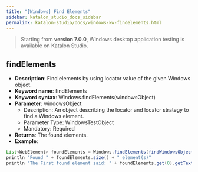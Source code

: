 ```yaml
---
title: "[Windows] Find Elements"
sidebar: katalon_studio_docs_sidebar
permalink: katalon-studio/docs/windows-kw-findelements.html
---
```

> Starting from **version 7.0.0**, Windows desktop application testing is available on Katalon Studio.

## findElements

* **Description**: Find elements by using locator value of the given Windows object.
* **Keyword name**: findElements
* **Keyword syntax**: Windows.findElements(windowsObject)
* **Parameter**: windowsObject
  * Description: An object describing the locator and locator strategy to find a Windows element.
  * Parameter Type: WindowsTestObject
  * Mandatory: Required
* **Returns**: The found elements.
* **Example**:

``` groovy
List<WebElement> foundElements = Windows.findElements(findWindowsObject('Object Repository/Notepad/Edit'))
println "Found " + foundElements.size() + " element(s)"
println "The First found element said: " + foundElements.get(0).getText()
```
